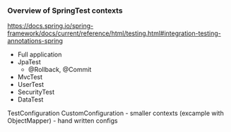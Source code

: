 ### Overview of SpringTest contexts
https://docs.spring.io/spring-framework/docs/current/reference/html/testing.html#integration-testing-annotations-spring


- Full application
- JpaTest
  - @Rollback, @Commit
- MvcTest
- UserTest
- SecurityTest
- DataTest

TestConfiguration
CustomConfiguration - smaller contexts (excample with ObjectMapper) - hand written configs